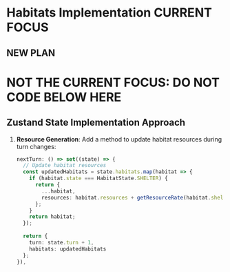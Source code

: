 # Habitats Implementation CURRENT FOCUS


## NEW PLAN


# NOT THE CURRENT FOCUS: DO NOT CODE BELOW HERE

## Zustand State Implementation Approach


1. **Resource Generation**: Add a method to update habitat resources during turn changes:
   ```typescript
   nextTurn: () => set((state) => {
     // Update habitat resources
     const updatedHabitats = state.habitats.map(habitat => {
       if (habitat.state === HabitatState.SHELTER) {
         return {
           ...habitat,
           resources: habitat.resources + getResourceRate(habitat.shelterType)
         };
       }
       return habitat;
     });
     
     return { 
       turn: state.turn + 1,
       habitats: updatedHabitats
     };
   }),
   ```
